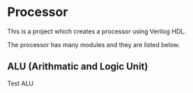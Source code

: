 # Processor
This is a project which creates a processor using Verilog HDL.

The processor has many modules and they are listed below.

## ALU (Arithmatic and Logic Unit)

  Test ALU
